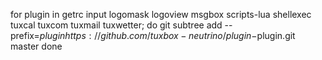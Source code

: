for plugin in getrc input logomask logoview msgbox scripts-lua shellexec tuxcal tuxcom tuxmail tuxwetter; do
	git subtree add --prefix=$plugin https://github.com/tuxbox-neutrino/plugin-$plugin.git master
done
